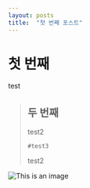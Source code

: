 ```yaml
---
layout: posts
title:  "첫 번째 포스트"
---
```


# 첫 번째
test
> 
> ## 두 번째
> test2
> 
>     #test3
> 
> test2


![This is an image](https://myoctocat.com/assets/images/base-octocat.svg)


